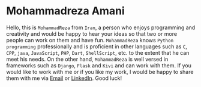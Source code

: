 # Mohammadreza Amani
Hello, this is ‍‍`MohammadReza` from `Iran`, a person who enjoys programming and creativity and would be happy to hear your ideas so that two or more people can work on them and have fun.
`MohammadReza` knows `Python programming` professionally and is proficient in other languages such as `C`, `CPP`, `java`, `JavaScript`, `PHP`, `Dart`, `ShellScript`, etc. to the extent that he can meet his needs.
On the other hand, `MohammadReza` is well versed in frameworks such as `Django`, `Flask` and `Kivi` and can work with them.
If you would like to work with me or if you like my work, I would be happy to share them with me via [Email](more.amani@yahoo.com) or [LinkedIn](https://www.linkedin.com/in/mohammadreza-amani/).
Good luck!
